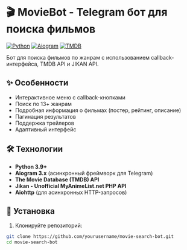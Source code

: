 # 🎬 MovieBot - Telegram бот для поиска фильмов

[![Python](https://img.shields.io/badge/Python-3.9%2B-blue)](https://python.org)
[![Aiogram](https://img.shields.io/badge/Aiogram-3.x-blue)](https://docs.aiogram.dev/)
[![TMDB](https://img.shields.io/badge/API-TMDB-green)](https://www.themoviedb.org/)

Бот для поиска фильмов по жанрам с использованием callback-интерфейса, TMDB API и JIKAN API.

## ✨ Особенности

- Интерактивное меню с callback-кнопками
- Поиск по 13+ жанрам
- Подробная информация о фильмах (постер, рейтинг, описание)
- Пагинация результатов
- Поддержка трейлеров
- Адаптивный интерфейс

## 🛠 Технологии

- **Python 3.9+**
- **Aiogram 3.x** (асинхронный фреймворк для Telegram)
- **The Movie Database (TMDB) API**
- **Jikan - Unofficial MyAnimeList.net PHP API**
- **Aiohttp** (для асинхронных HTTP-запросов)

## 🚀 Установка

1. Клонируйте репозиторий:
```bash
git clone https://github.com/yourusername/movie-search-bot.git
cd movie-search-bot